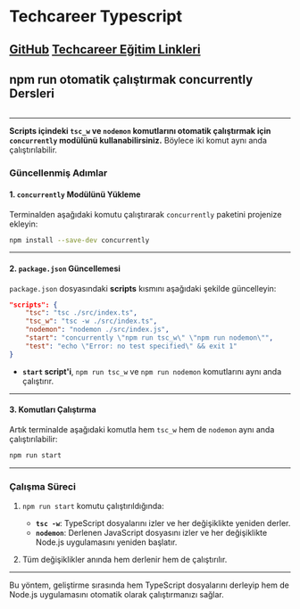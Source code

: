 # Techcareer Typescript
[GitHub](https://github.com/hamitmizrak/techcareer_2025_typescript_1)
[Techcareer Eğitim Linkleri](https://www.techcareer.net/courses)
---

## npm run otomatik çalıştırmak concurrently Dersleri
```sh

```
---


**Scripts içindeki `tsc_w` ve `nodemon` komutlarını otomatik çalıştırmak için `concurrently` modülünü kullanabilirsiniz.** Böylece iki komut aynı anda çalıştırılabilir.

### **Güncellenmiş Adımlar**

#### 1. **`concurrently` Modülünü Yükleme**
Terminalden aşağıdaki komutu çalıştırarak `concurrently` paketini projenize ekleyin:
```bash
npm install --save-dev concurrently
```

---

#### 2. **`package.json` Güncellemesi**
`package.json` dosyasındaki **scripts** kısmını aşağıdaki şekilde güncelleyin:

```json
"scripts": {
    "tsc": "tsc ./src/index.ts",
    "tsc_w": "tsc -w ./src/index.ts",
    "nodemon": "nodemon ./src/index.js",
    "start": "concurrently \"npm run tsc_w\" \"npm run nodemon\"",
    "test": "echo \"Error: no test specified\" && exit 1"
}
```

- **`start` script'i**, `npm run tsc_w` ve `npm run nodemon` komutlarını aynı anda çalıştırır.

---

#### 3. **Komutları Çalıştırma**
Artık terminalde aşağıdaki komutla hem `tsc_w` hem de `nodemon` aynı anda çalıştırılabilir:
```bash
npm run start
```

---

### **Çalışma Süreci**
1. `npm run start` komutu çalıştırıldığında:
   - **`tsc -w`**: TypeScript dosyalarını izler ve her değişiklikte yeniden derler.
   - **`nodemon`**: Derlenen JavaScript dosyasını izler ve her değişiklikte Node.js uygulamasını yeniden başlatır.

2. Tüm değişiklikler anında hem derlenir hem de çalıştırılır.

---

Bu yöntem, geliştirme sırasında hem TypeScript dosyalarını derleyip
hem de Node.js uygulamasını otomatik olarak çalıştırmanızı sağlar.